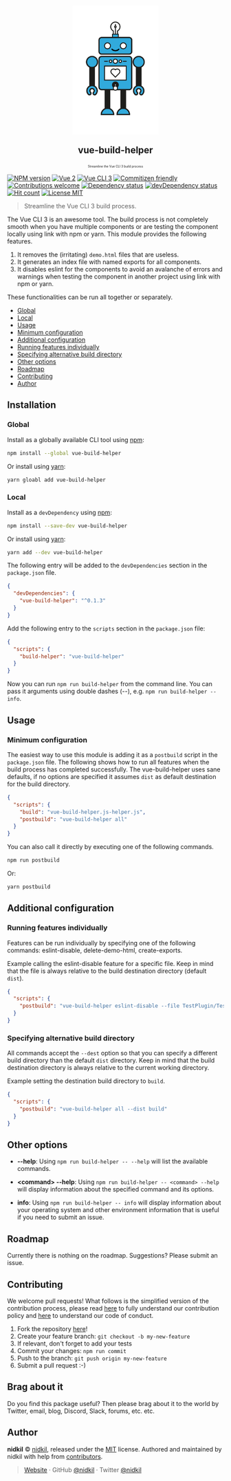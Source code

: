 <p align="center">
  <img src="https://raw.githubusercontent.com/nidkil/vue-build-helper/master/images/vue-build-helper-robot.gif" alt="vue-build-helper robot" width="200"/>
</p>
<p align="center" style="font-size: 1.5em"><b>vue-build-helper</b></p>
<p align="center" style="font-size: 0.5em">Streamline the Vue CLI 3 build process</p>

[![NPM version](https://img.shields.io/npm/v/vue-build-helper.svg)](https://www.npmjs.com/package/vue-build-helper)
[![Vue 2](https://img.shields.io/badge/vue-2.x-brightgreen.svg)](https://vuejs.org/)
[![Vue CLI 3](https://img.shields.io/badge/vue%20cli-3-brightgreen.svg)](https://cli.vuejs.org/)
[![Commitizen friendly](https://img.shields.io/badge/commitizen-friendly-brightgreen.svg)](http://commitizen.github.io/cz-cli/)
[![Contributions welcome](https://img.shields.io/badge/contributions-welcome-brightgreen.svg?style=flat)](https://github.com/nidkil/vue-build-helper#readme)
[![Dependency status](https://david-dm.org/alanshaw/david.svg)](https://david-dm.org/alanshaw/david)
[![devDependency status](https://david-dm.org/alanshaw/david/dev-status.svg)](https://david-dm.org/alanshaw/david?type=dev)
[![Hit count](http://hits.dwyl.com/nidkil/vue-test-plugin.svg)](http://hits.dwyl.com/dwyl/start-here)
[![License MIT](https://img.shields.io/badge/license-mit-yellow.svg)](https://opensource.org/licenses/MIT)

> Streamline the Vue CLI 3 build process.

The Vue CLI 3 is an awesome tool. The build process is not completely smooth when you have multiple components or are testing the component locally using link with npm or yarn. This module provides the following features.

1. It removes the (irritating) `demo.html` files that are useless.
2. It generates an index file with named exports for all components.
3. It disables eslint for the components to avoid an avalanche of errors and warnings when testing the component in another project using link with npm or yarn.

These functionalities can be run all together or separately.

<!-- toc -->

- [Global](#global)
- [Local](#local)
- [Usage](#usage)
- [Minimum configuration](#minimum-configuration)
- [Additional configuration](#additional-configuration)
- [Running features individually](#running-features-individually)
- [Specifying alternative build directory](#specifying-alternative-build-directory)
- [Other options](#other-options)
- [Roadmap](#roadmap)
- [Contributing](#contributing)
- [Author](#author)

<!-- tocstop -->

## Installation

### Global

Install as a globally available CLI tool using [npm](https://www.npmjs.com/):

```bash
npm install --global vue-build-helper
```

Or install using [yarn](https://yarnpkg.com):

```bash
yarn gloabl add vue-build-helper
```

### Local

Install as a `devDependency` using [npm](https://www.npmjs.com/):

```bash
npm install --save-dev vue-build-helper
```

Or install using [yarn](https://yarnpkg.com):

```bash
yarn add --dev vue-build-helper
```

The following entry will be added to the `devDependencies` section in the `package.json` file.

```json
{
  "devDependencies": {
    "vue-build-helper": "^0.1.3"
  }
}
```

Add the following entry to the `scripts` section in the `package.json` file:

```json
{
  "scripts": {
    "build-helper": "vue-build-helper"
  }
}
```

Now you can run `npm run build-helper` from the command line. You can pass it arguments using double dashes (--), e.g. `npm run build-helper -- info`.

## Usage

### Minimum configuration

The easiest way to use this module is adding it as a `postbuild` script in the `package.json` file. The following shows how to run all features when the build process has completed successfully. The vue-build-helper uses sane defaults, if no options are specified it assumes `dist` as default destination for the build directory.

```json
{
  "scripts": {
    "build": "vue-build-helper.js-helper.js",
    "postbuild": "vue-build-helper all"
  }
}
```

You can also call it directly by executing one of the following commands.

```bash
npm run postbuild
```

Or:

```bash
yarn postbuild
```

## Additional configuration

### Running features individually

Features can be run individually by specifying one of the following commands: eslint-disable, delete-demo-html, create-exports.

Example calling the eslint-disable feature for a specific file. Keep in mind that the file is always relative to the build destination directory (default `dist`).

```json
{
  "scripts": {
    "postbuild": "vue-build-helper eslint-disable --file TestPlugin/TestPlugin.common.js"
  }
}

```
### Specifying alternative build directory

All commands accept the `--dest` option so that you can specify a different build directory than the default `dist` directory. Keep in mind that the build destination directory is always relative to the current working directory.

Example setting the destination build directory to `build`.

```json
{
  "scripts": {
    "postbuild": "vue-build-helper all --dist build"
  }
}
```

## Other options

- **--help**: Using `npm run build-helper -- --help` will list the available commands.

- **\<command\> --help**: Using `npm run build-helper -- <command> --help` will display information about the specified command and its options.

- **info**: Using `npm run build-helper -- info` will display information about your operating system and other environment information that is useful if you need to submit an issue.

## Roadmap

Currently there is nothing on the roadmap. Suggestions? Please submit an issue.

## Contributing

We welcome pull requests! What follows is the simplified version of the contribution process, please read [here](./CONTRIBUTING.md) to fully understand our contribution policy and [here](./CODE-OF-CONDUCT.md) to understand our code of conduct.

1. Fork the repository [here](https://github.com/nidkil/vue-build-helper)!
2. Create your feature branch: `git checkout -b my-new-feature`
3. If relevant, don't forget to add your tests
4. Commit your changes: `npm run commit`
5. Push to the branch: `git push origin my-new-feature`
6. Submit a pull request :-)

## Brag about it

Do you find this package useful? Then please brag about it to the world by Twitter, email, blog, Discord, Slack, forums, etc. etc.

## Author

**nidkil** © [nidkil](https://github.com/nidkil), released under the [MIT](LICENSE.md) license.
Authored and maintained by nidkil with help from [contributors](https://github.com/nidkil/vue-build-helper/contributors).

> [Website](https://github.com/nidkil) · GitHub [@nidkil](https://github.com/nidkil) · Twitter [@nidkil](https://twitter.com/nidkil)
